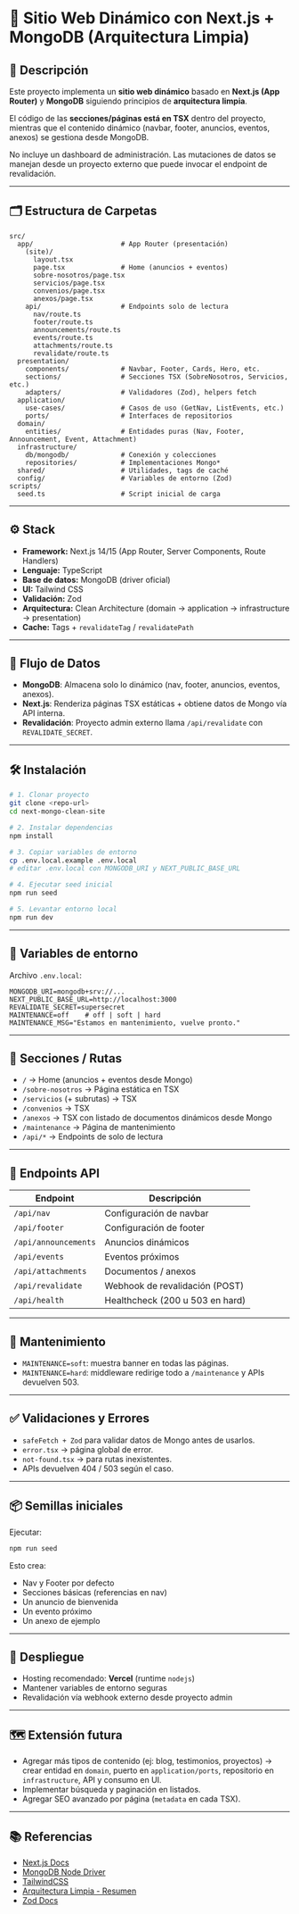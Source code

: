 # 🚀 Sitio Web Dinámico con Next.js + MongoDB (Arquitectura Limpia)

## 📌 Descripción
Este proyecto implementa un **sitio web dinámico** basado en **Next.js (App Router)** y **MongoDB** siguiendo principios de **arquitectura limpia**.  

El código de las **secciones/páginas está en TSX** dentro del proyecto, mientras que el contenido dinámico (navbar, footer, anuncios, eventos, anexos) se gestiona desde MongoDB.  

No incluye un dashboard de administración. Las mutaciones de datos se manejan desde un proyecto externo que puede invocar el endpoint de revalidación.

---

## 🗂️ Estructura de Carpetas

```
src/
  app/                      # App Router (presentación)
    (site)/
      layout.tsx
      page.tsx              # Home (anuncios + eventos)
      sobre-nosotros/page.tsx
      servicios/page.tsx
      convenios/page.tsx
      anexos/page.tsx
    api/                    # Endpoints solo de lectura
      nav/route.ts
      footer/route.ts
      announcements/route.ts
      events/route.ts
      attachments/route.ts
      revalidate/route.ts
  presentation/
    components/             # Navbar, Footer, Cards, Hero, etc.
    sections/               # Secciones TSX (SobreNosotros, Servicios, etc.)
    adapters/               # Validadores (Zod), helpers fetch
  application/
    use-cases/              # Casos de uso (GetNav, ListEvents, etc.)
    ports/                  # Interfaces de repositorios
  domain/
    entities/               # Entidades puras (Nav, Footer, Announcement, Event, Attachment)
  infrastructure/
    db/mongodb/             # Conexión y colecciones
    repositories/           # Implementaciones Mongo*
  shared/                   # Utilidades, tags de caché
  config/                   # Variables de entorno (Zod)
scripts/
  seed.ts                   # Script inicial de carga
```

---

## ⚙️ Stack

- **Framework:** Next.js 14/15 (App Router, Server Components, Route Handlers)
- **Lenguaje:** TypeScript
- **Base de datos:** MongoDB (driver oficial)
- **UI:** Tailwind CSS
- **Validación:** Zod
- **Arquitectura:** Clean Architecture (domain → application → infrastructure → presentation)
- **Cache:** Tags + `revalidateTag` / `revalidatePath`

---

## 🚧 Flujo de Datos

- **MongoDB**: Almacena solo lo dinámico (nav, footer, anuncios, eventos, anexos).
- **Next.js**: Renderiza páginas TSX estáticas + obtiene datos de Mongo vía API interna.
- **Revalidación**: Proyecto admin externo llama `/api/revalidate` con `REVALIDATE_SECRET`.

---

## 🛠️ Instalación

```bash
# 1. Clonar proyecto
git clone <repo-url>
cd next-mongo-clean-site

# 2. Instalar dependencias
npm install

# 3. Copiar variables de entorno
cp .env.local.example .env.local
# editar .env.local con MONGODB_URI y NEXT_PUBLIC_BASE_URL

# 4. Ejecutar seed inicial
npm run seed

# 5. Levantar entorno local
npm run dev
```

---

## 🔑 Variables de entorno

Archivo `.env.local`:

```env
MONGODB_URI=mongodb+srv://...
NEXT_PUBLIC_BASE_URL=http://localhost:3000
REVALIDATE_SECRET=supersecret
MAINTENANCE=off    # off | soft | hard
MAINTENANCE_MSG="Estamos en mantenimiento, vuelve pronto."
```

---

## 📖 Secciones / Rutas

- `/` → Home (anuncios + eventos desde Mongo)
- `/sobre-nosotros` → Página estática en TSX
- `/servicios` (+ subrutas) → TSX
- `/convenios` → TSX
- `/anexos` → TSX con listado de documentos dinámicos desde Mongo
- `/maintenance` → Página de mantenimiento
- `/api/*` → Endpoints de solo de lectura

---

## 📡 Endpoints API

| Endpoint             | Descripción                        |
|----------------------|------------------------------------|
| `/api/nav`           | Configuración de navbar            |
| `/api/footer`        | Configuración de footer            |
| `/api/announcements` | Anuncios dinámicos                 |
| `/api/events`        | Eventos próximos                   |
| `/api/attachments`   | Documentos / anexos                |
| `/api/revalidate`    | Webhook de revalidación (POST)     |
| `/api/health`        | Healthcheck (200 u 503 en hard)    |

---

## 🧩 Mantenimiento

- `MAINTENANCE=soft`: muestra banner en todas las páginas.
- `MAINTENANCE=hard`: middleware redirige todo a `/maintenance` y APIs devuelven 503.

---

## ✅ Validaciones y Errores

- `safeFetch + Zod` para validar datos de Mongo antes de usarlos.
- `error.tsx` → página global de error.
- `not-found.tsx` → para rutas inexistentes.
- APIs devuelven 404 / 503 según el caso.

---

## 📦 Semillas iniciales

Ejecutar:

```bash
npm run seed
```

Esto crea:
- Nav y Footer por defecto
- Secciones básicas (referencias en nav)
- Un anuncio de bienvenida
- Un evento próximo
- Un anexo de ejemplo

---

## 🚀 Despliegue

- Hosting recomendado: **Vercel** (runtime `nodejs`)
- Mantener variables de entorno seguras
- Revalidación vía webhook externo desde proyecto admin

---

## 🗺️ Extensión futura

- Agregar más tipos de contenido (ej: blog, testimonios, proyectos) → crear entidad en `domain`, puerto en `application/ports`, repositorio en `infrastructure`, API y consumo en UI.
- Implementar búsqueda y paginación en listados.
- Agregar SEO avanzado por página (`metadata` en cada TSX).

---

## 📚 Referencias

- [Next.js Docs](https://nextjs.org/docs)
- [MongoDB Node Driver](https://www.mongodb.com/docs/drivers/node/current/)
- [TailwindCSS](https://tailwindcss.com/docs)
- [Arquitectura Limpia - Resumen](https://8thlight.com/blog/uncle-bob/2012/08/13/the-clean-architecture.html)
- [Zod Docs](https://zod.dev/)